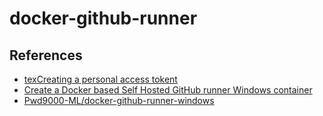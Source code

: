 # docker-github-runner

## References

- [texCreating a personal access tokent](https://docs.github.com/en/enterprise-server@3.4/authentication/keeping-your-account-and-data-secure/managing-your-personal-access-tokens)
- [Create a Docker based Self Hosted GitHub runner Windows container](https://github.com/Pwd9000-ML/docker-github-runner-windows)
- [Pwd9000-ML/docker-github-runner-windows](https://github.com/Pwd9000-ML/docker-github-runner-windows)
